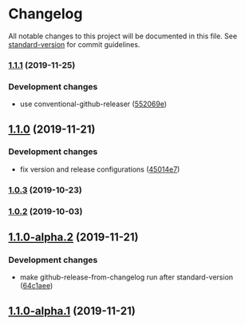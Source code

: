# Changelog

All notable changes to this project will be documented in this file. See [standard-version](https://github.com/conventional-changelog/standard-version) for commit guidelines.

### [1.1.1](https://github.com/myparcelnl/eslint-config/compare/v1.1.0...v1.1.1) (2019-11-25)


### Development changes

* use conventional-github-releaser ([552069e](https://github.com/myparcelnl/eslint-config/commit/552069e670c50b62b656b715076388b0ac443754))

## [1.1.0](https://github.com/myparcelnl/eslint-config/compare/v1.1.0-alpha.2...v1.1.0) (2019-11-21)


### Development changes

* fix version and release configurations ([45014e7](https://github.com/myparcelnl/eslint-config/commit/45014e7404420fc2c7e2ace21f217701a1550b06))

### [1.0.3](https://github.com/myparcelnl/eslint-config/compare/v1.0.2...v1.0.3) (2019-10-23)

### [1.0.2](https://github.com/myparcelnl/eslint-config/compare/v1.0.1...v1.0.2) (2019-10-03)

## [1.1.0-alpha.2](https://github.com/myparcelnl/eslint-config/compare/v1.1.0-alpha.1...v1.1.0-alpha.2) (2019-11-21)


### Development changes

* make github-release-from-changelog run after standard-version ([64c1aee](https://github.com/myparcelnl/eslint-config/commit/64c1aeeb4264f7d0478e0da5dcc626961a23268e))

## [1.1.0-alpha.1](https://github.com/myparcelnl/eslint-config/compare/v1.1.0-alpha.0...v1.1.0-alpha.1) (2019-11-21)
